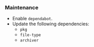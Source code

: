 ### Maintenance

- Enable `dependabot`.
- Update the following dependencies:
  - `pkg`
  - `file-type`
  - `archiver`
